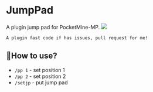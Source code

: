 # JumpPad
A plugin jump pad for PocketMine-MP.
<a href="https://poggit.pmmp.io/p/JumpPad"><img src="https://poggit.pmmp.io/shield.state/JumpPad"></a>

`
A plugin fast code
if has issues, pull request for me!
`

## 🤲How to use?
- `/pp 1` - set position 1
- `/pp 2` - set position 2
- `/setjp` - put jump pad
